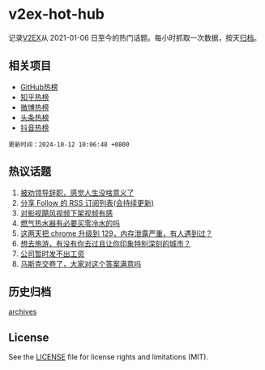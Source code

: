 # v2ex-hot-hub

 记录[V2EX](https://www.v2ex.com/)从 2021-01-06 日至今的热门话题。每小时抓取一次数据，按天[归档](archives)。
 
 ## 相关项目

- [GitHub热榜](https://github.com/it985/github-hot-hub)
- [知乎热榜](https://github.com/it985/zhihu-hot-hub)
- [微博热榜](https://github.com/it985/weibo-hot-hub)
- [头条热榜](https://github.com/it985/toutiao-hot-hub)
- [抖音热榜](https://github.com/it985/douyin-hot-hub)


 `更新时间：2024-10-12 10:06:48 +0800`

## 热议话题

1. [被劝领导辞职，感觉人生没啥意义了](https://www.v2ex.com/t/1079112)
1. [分享 Follow 的 RSS 订阅列表(会持续更新)](https://www.v2ex.com/t/1079117)
1. [对影视飓风视频下架视频有感](https://www.v2ex.com/t/1079238)
1. [燃气热水器有必要买零冷水的吗](https://www.v2ex.com/t/1079220)
1. [这两天把 chrome 升级到 129，内存泄露严重，有人遇到过？](https://www.v2ex.com/t/1079138)
1. [想去旅游，有没有你去过且让你印象特别深刻的城市？](https://www.v2ex.com/t/1079417)
1. [公司暂时发不出工资](https://www.v2ex.com/t/1079166)
1. [马斯克交卷了，大家对这个答案满意吗](https://www.v2ex.com/t/1079183)

## 历史归档

[archives](archives)

## License

See the [LICENSE](LICENSE) file for license rights and limitations (MIT).
